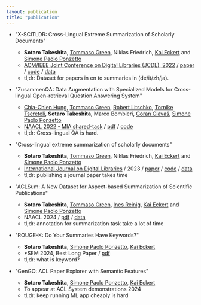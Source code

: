 ```yaml
---
layout: publication
title: "publication"
---
```


- "X-SCITLDR: Cross-Lingual Extreme Summarization of Scholarly Documents"
  - **Sotaro Takeshita**, [Tommaso Green](https://green-t.io/), Niklas Friedrich, [Kai Eckert](http://wiss.iuk.hdm-stuttgart.de/people/kai-eckert/) and [Simone Paolo Ponzetto](https://www.uni-mannheim.de/dws/people/professors/prof-dr-simone-paolo-ponzetto/)
  - [ACM/IEEE Joint Conference on Digital Libraries (JCDL), 2022](https://2022.jcdl.org/) / [paper](https://arxiv.org/abs/2205.15051) / [code](https://github.com/sobamchan/xscitldr) / [data](https://huggingface.co/datasets/umanlp/xscitldr)
  - tl;dr: Dataset for papers in en to summaries in (de/it/zh/ja).

- "ZusammenQA: Data Augmentation with Specialized Models for Cross-lingual Open-retrieval Question Answering System"
  - [Chia-Chien Hung](https://chiachienhung.github.io/), [Tommaso Green](https://green-t.io/), [Robert Litschko](https://rlitschk.github.io/), [Tornike Tsereteli](https://www.torniketsereteli.com/), **Sotaro Takeshita**, Marco Bombieri, [Goran Glavaš](https://sites.google.com/view/goranglavas), [Simone Paolo Ponzetto](https://www.uni-mannheim.de/dws/people/professors/prof-dr-simone-paolo-ponzetto/)
  - [NAACL 2022 - MIA shared-task](https://mia-workshop.github.io/index.html) / [pdf](https://arxiv.org/abs/2205.14981) / [code](https://github.com/umanlp/zusammenqa)
  - tl;dr: Cross-lingual QA is hard.

- "Cross-lingual extreme summarization of scholarly documents"
  - **Sotaro Takeshita**, [Tommaso Green](https://green-t.io/), Niklas Friedrich, [Kai Eckert](http://wiss.iuk.hdm-stuttgart.de/people/kai-eckert/) and [Simone Paolo Ponzetto](https://www.uni-mannheim.de/dws/people/professors/prof-dr-simone-paolo-ponzetto/)
  - [International Journal on Digital Libraries](https://www.springer.com/journal/799) / 2023 / [paper](https://link.springer.com/article/10.1007/s00799-023-00373-2) / [code](https://github.com/sobamchan/xscitldr) / [data](https://huggingface.co/datasets/umanlp/xscitldr)
  - tl;dr: publishing a journal paper takes time

- "ACLSum: A New Dataset for Aspect-based Summarization of Scientific Publications"
  - **Sotaro Takeshita**, [Tommaso Green](https://green-t.io/), [Ines Reinig](https://www.uni-mannheim.de/dws/people/researchers/phd-students/ines-reinig/), [Kai Eckert](http://wiss.iuk.hdm-stuttgart.de/people/kai-eckert/) and [Simone Paolo Ponzetto](https://www.uni-mannheim.de/dws/people/professors/prof-dr-simone-paolo-ponzetto/)
  - NAACL 2024 / [pdf](https://arxiv.org/abs/2403.05303) / [data](https://huggingface.co/datasets/sobamchan/aclsum)
  - tl;dr: annotation for summarization task take a lot of time

- "ROUGE-K: Do Your Summaries Have Keywords?"
  - **Sotaro Takeshita**, [Simone Paolo Ponzetto](https://www.uni-mannheim.de/dws/people/professors/prof-dr-simone-paolo-ponzetto/), [Kai Eckert](http://wiss.iuk.hdm-stuttgart.de/people/kai-eckert/)
  - *SEM 2024, Best Long Paper / [pdf](https://aclanthology.org/2024.starsem-1.6/)
  - tl;dr: what is keyword?

- "GenGO: ACL Paper Explorer with Semantic Features"
  - **Sotaro Takeshita**, [Simone Paolo Ponzetto](https://www.uni-mannheim.de/dws/people/professors/prof-dr-simone-paolo-ponzetto/), [Kai Eckert](http://wiss.iuk.hdm-stuttgart.de/people/kai-eckert/)
  - To appear at ACL System demonstrations 2024
  - tl;dr: keep running ML app cheaply is hard
